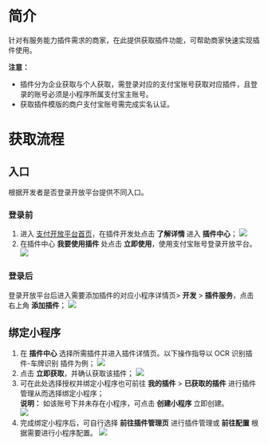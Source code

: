 # 简介
针对有服务能力插件需求的商家，在此提供获取插件功能，可帮助商家快速实现插件使用。

**注意：**

- 插件分为企业获取与个人获取，需登录对应的支付宝账号获取对应插件，且登录的账号必须是小程序所属支付宝主账号。
- 获取插件模版的商户支付宝账号需完成实名认证。

# 获取流程

## 入口
根据开发者是否登录开放平台提供不同入口。

### 登录前

1. 进入 [支付开放平台首页](https://open.alipay.com/)，在插件开发处点击 **了解详情** 进入 **插件中心**；
![](https://cdn.nlark.com/yuque/0/2021/png/179989/1640935778520-991aad10-0212-4c9e-8d97-f8bea00031d3.png)
1. 在插件中心 **我要使用插件** 处点击 **立即使用**，使用支付宝账号登录开放平台。
![](https://cdn.nlark.com/yuque/0/2021/png/179989/1640935717522-e6e47cef-7f8d-4680-bce3-b9360c9399f3.png)

### 登录后
登录开放平台后进入需要添加插件的对应小程序详情页> **开发** > **插件服务**，点击右上角 **添加插件**；
![](https://cdn.nlark.com/yuque/0/2021/png/179989/1640935176010-ef4c4466-30de-47aa-942d-67fd627673a2.png)

## 绑定小程序

1. 在 **插件中心** 选择所需插件并进入插件详情页。以下操作指导以 OCR 识别插件-车牌识别 插件为例；
![](https://cdn.nlark.com/yuque/0/2021/png/179989/1640935118879-1a174e7a-3ced-49bf-945d-c7bf6822dd43.png)
1. 点击 **立即获取**，并确认获取该插件；
![](https://cdn.nlark.com/yuque/0/2021/png/179989/1640935251474-8df015c2-241d-45a8-a641-c73088d0d576.png)
1. 可在此处选择授权并绑定小程序也可前往 **我的插件** > **已获取的插件** 进行插件管理从而选择绑定小程序；<br/>
**说明：** 如该账号下并未存在小程序，可点击 **创建小程序** 立即创建。<br />
![](https://cdn.nlark.com/yuque/0/2021/png/179989/1640935514121-f5170f9e-2f8e-4139-a994-d412bcc1eeaa.png)
1. 完成绑定小程序后，可自行选择 **前往插件管理页** 进行插件管理或 **前往配置** 根据需要进行小程序配置。
![](https://cdn.nlark.com/yuque/0/2021/png/179989/1640935588522-ea30d329-0712-4d08-b2a9-327488534fd7.png)
